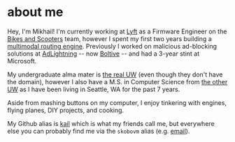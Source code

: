 # about me
Hey, I'm Mikhail! I'm currently working at [Lyft](https://lyft.com) as a Firmware Engineer on the [Bikes and Scooters](https://www.lyft.com/bikes) team, however I spent my first two years building a [multimodal routing engine](https://www.lyft.com/blog/posts/lyft-multimodal-app). Previously I worked on malicious ad-blocking solutions at [AdLightning](https://www.adlightning.com/) -- now [Boltive](https://www.boltive.com/) -- and had a 3-year stint at Microsoft.

My undergraduate alma mater is [the real UW](https://www.wisc.edu/) (even though they don't have the domain), however I also have a M.S. in Computer Science from [the other UW](http://www.uw.edu/)
as I have been living in Seattle, WA for the past 7 years.

Aside from mashing buttons on my computer, I enjoy tinkering with engines, flying planes, DIY projects, and cooking.

My Github alias is [kail](https://github.com/kail) which is what my friends call me, but everywhere
else you can probably find me via the `skobovm` alias (e.g. [email](mailto:skobovm@gmail.com)).
